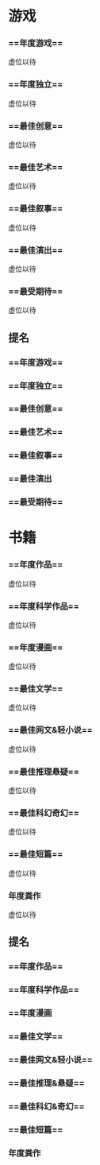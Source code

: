 
# 游戏

### ==年度游戏== 
 虚位以待
 
### ==年度独立==
 虚位以待
 
### ==最佳创意==
 虚位以待
 
### ==最佳艺术==
 虚位以待
 
### ==最佳叙事==
 虚位以待
 
### ==最佳演出==
 虚位以待
 
### ==最受期待==
 虚位以待
 

## 提名

### ==年度游戏== 
 
### ==年度独立==
 
### ==最佳创意==
 
### ==最佳艺术==
 
### ==最佳叙事==
 
### ==最佳演出
 
### ==最受期待==
 


# 书籍

### ==年度作品==
 虚位以待
 
### ==年度科学作品==
 虚位以待
 
### ==年度漫画==
 虚位以待
 
### ==最佳文学==
 虚位以待
 
### ==最佳网文&轻小说==
 虚位以待
 
### ==最佳推理悬疑==
 虚位以待
 
### ==最佳科幻奇幻==
 虚位以待
 
### ==最佳短篇==
 虚位以待
 
### 年度粪作
 虚位以待
 

## 提名

### ==年度作品==
 
### ==年度科学作品==
 
### ==年度漫画
 
### ==最佳文学==
 
### ==最佳网文&轻小说==
 
### ==最佳推理&悬疑==
 
### ==最佳科幻&奇幻==
 
### ==最佳短篇==
 
### 年度粪作
 

